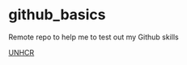 # github_basics

Remote repo to help me to test out my Github skills

[UNHCR](http://www.unhcr.org)
